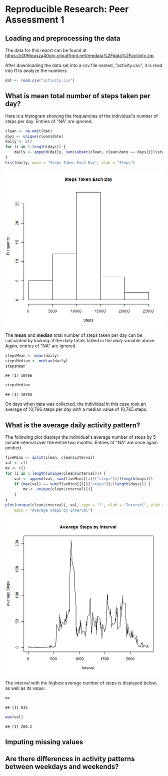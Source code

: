 # Reproducible Research: Peer Assessment 1


## Loading and preprocessing the data
The data for this report can be found at https://d396qusza40orc.cloudfront.net/repdata%2Fdata%2Factivity.zip.  

After downloading the data set into a csv file named, "activity.csv", it is read into R to analyze the numbers.


```r
dat <- read.csv("activity.csv")
```



## What is mean total number of steps taken per day?
Here is a histogram showing the frequencies of the individual's number of steps per day.  Entries of "NA" are ignored.  


```r
clean <- na.omit(dat)
days <- unique(clean$date)
daily <- c()
for (i in 1:length(days)) {
    daily <- append(daily, sum(subset(clean, clean$date == days[i])$steps))
}
hist(daily, main = "Steps Taken Each Day", xlab = "Steps")
```

![plot of chunk unnamed-chunk-2](figure/unnamed-chunk-2.png) 


The **mean** and **median** total number of steps taken per day can be calculated by looking at the daily totals tallied in the *daily* variable above.  Again, entries of "NA" are ignored.


```r
stepsMean <- mean(daily)
stepsMedian <- median(daily)
stepsMean
```

```
## [1] 10766
```

```r
stepsMedian
```

```
## [1] 10765
```


On days when data was collected, the individual in this case took an average of 10,766 steps per day with a median value of 10,765 steps.

## What is the average daily activity pattern?
The following plot displays the individual's average number of steps by 5-minute interval over the entire two months.  Entries of "NA" are once again omitted.  


```r
fiveMins <- split(clean, clean$interval)
val <- c()
mx <- c()
for (i in 1:length(unique(clean$interval))) {
    val <- append(val, sum(fiveMins[[i]]["steps"])/(length(days)))
    if (max(val) == sum(fiveMins[[i]]["steps"])/(length(days))) {
        mx <- unique(clean$interval)[i]
    }
}
plot(unique(clean$interval), val, type = "l", xlab = "Interval", ylab = "Average Steps", 
    main = "Average Steps by Interval")
```

![plot of chunk unnamed-chunk-4](figure/unnamed-chunk-4.png) 


The interval with the highest average number of steps is displayed below, as well as its value:


```r
mx
```

```
## [1] 835
```

```r
max(val)
```

```
## [1] 206.2
```


## Imputing missing values



## Are there differences in activity patterns between weekdays and weekends?
